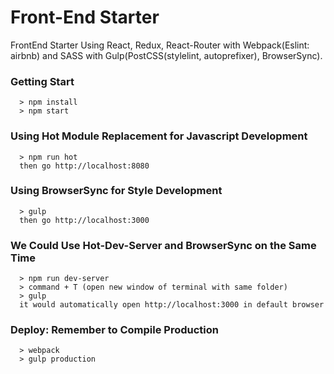 # Front-End Starter

FrontEnd Starter Using React, Redux, React-Router with Webpack(Eslint: airbnb) and
SASS with Gulp(PostCSS(stylelint, autoprefixer), BrowserSync).

### Getting Start ###
```
  > npm install
  > npm start
```

### Using Hot Module Replacement for Javascript Development ###
```
  > npm run hot
  then go http://localhost:8080
```

### Using BrowserSync for Style Development ###
```
  > gulp
  then go http://localhost:3000
```

### We Could Use Hot-Dev-Server and BrowserSync on the Same Time ###
```
  > npm run dev-server
  > command + T (open new window of terminal with same folder)
  > gulp
  it would automatically open http://localhost:3000 in default browser
```

### Deploy: Remember to Compile Production ###
```
  > webpack
  > gulp production
```
